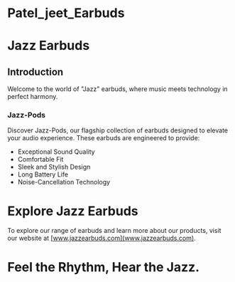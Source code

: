 # Patel_jeet_Earbuds

# Jazz Earbuds

## Introduction

Welcome to the world of "Jazz" earbuds, where music meets technology in perfect harmony.

### Jazz-Pods

Discover Jazz-Pods, our flagship collection of earbuds designed to elevate your audio experience. These earbuds are engineered to provide:

- Exceptional Sound Quality
- Comfortable Fit
- Sleek and Stylish Design
- Long Battery Life
- Noise-Cancellation Technology

# Explore Jazz Earbuds

To explore our range of earbuds and learn more about our products, visit our website at [www.jazzearbuds.com](www.jazzearbuds.com).

# Feel the Rhythm, Hear the Jazz.
